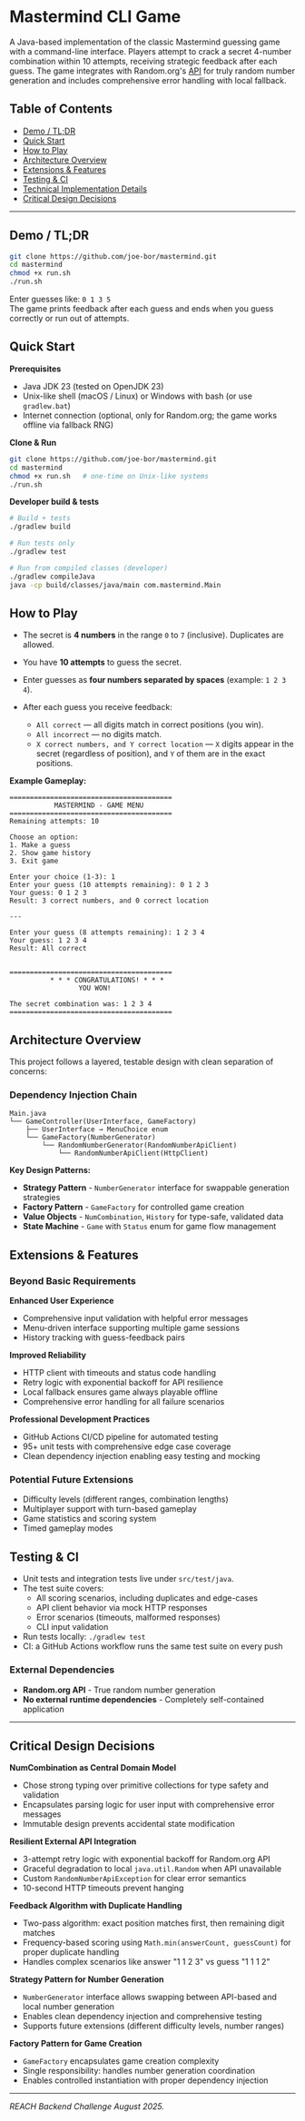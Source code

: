 # Mastermind CLI Game

A Java-based implementation of the classic Mastermind guessing game with a command-line interface. Players attempt to crack a secret 4-number combination within 10 attempts, receiving strategic feedback after each guess. The game integrates with Random.org's [API](https://www.random.org/clients/http/api/) for truly random number generation and includes comprehensive error handling with local fallback.

## Table of Contents
- [Demo / TL;DR](#demo--tldr)
- [Quick Start](#quick-start)
- [How to Play](#how-to-play)
- [Architecture Overview](#architecture-overview)
- [Extensions & Features](#extensions--features)
- [Testing & CI](#testing--ci)
- [Technical Implementation Details](#technical-implementation-details)
- [Critical Design Decisions](#critical-design-decisions)

---

## Demo / TL;DR

```bash
git clone https://github.com/joe-bor/mastermind.git
cd mastermind
chmod +x run.sh
./run.sh
```

Enter guesses like: `0 1 3 5`  
The game prints feedback after each guess and ends when you guess correctly or run out of attempts.

## Quick Start

**Prerequisites**

* Java JDK 23 (tested on OpenJDK 23)
* Unix-like shell (macOS / Linux) or Windows with bash (or use `gradlew.bat`)
* Internet connection (optional, only for Random.org; the game works offline via fallback RNG)

**Clone & Run**

```bash
git clone https://github.com/joe-bor/mastermind.git
cd mastermind
chmod +x run.sh   # one-time on Unix-like systems
./run.sh
```

**Developer build & tests**

```bash
# Build + tests
./gradlew build

# Run tests only
./gradlew test

# Run from compiled classes (developer)
./gradlew compileJava
java -cp build/classes/java/main com.mastermind.Main
```

## How to Play

* The secret is **4 numbers** in the range `0` to `7` (inclusive). Duplicates are allowed.
* You have **10 attempts** to guess the secret.
* Enter guesses as **four numbers separated by spaces** (example: `1 2 3 4`).
* After each guess you receive feedback:

    * `All correct` — all digits match in correct positions (you win).
    * `All incorrect` — no digits match.
    * `X correct numbers, and Y correct location` — `X` digits appear in the secret (regardless of position), and `Y` of them are in the exact positions.

**Example Gameplay:**

```
========================================
           MASTERMIND - GAME MENU
========================================
Remaining attempts: 10

Choose an option:
1. Make a guess
2. Show game history
3. Exit game

Enter your choice (1-3): 1
Enter your guess (10 attempts remaining): 0 1 2 3
Your guess: 0 1 2 3
Result: 3 correct numbers, and 0 correct location

---

Enter your guess (8 attempts remaining): 1 2 3 4
Your guess: 1 2 3 4
Result: All correct


========================================
          * * * CONGRATULATIONS! * * *
                 YOU WON!

The secret combination was: 1 2 3 4
========================================
```

## Architecture Overview

This project follows a layered, testable design with clean separation of concerns:

### Dependency Injection Chain
```
Main.java
└── GameController(UserInterface, GameFactory)
    ├── UserInterface → MenuChoice enum
    └── GameFactory(NumberGenerator)
        └── RandomNumberGenerator(RandomNumberApiClient)
            └── RandomNumberApiClient(HttpClient)
```


**Key Design Patterns:**
* **Strategy Pattern** - `NumberGenerator` interface for swappable generation strategies
* **Factory Pattern** - `GameFactory` for controlled game creation
* **Value Objects** - `NumCombination`, `History` for type-safe, validated data
* **State Machine** - `Game` with `Status` enum for game flow management

## Extensions & Features

### Beyond Basic Requirements

**Enhanced User Experience**
- Comprehensive input validation with helpful error messages
- Menu-driven interface supporting multiple game sessions
- History tracking with guess-feedback pairs

**Improved Reliability**
- HTTP client with timeouts and status code handling
- Retry logic with exponential backoff for API resilience
- Local fallback ensures game always playable offline
- Comprehensive error handling for all failure scenarios

**Professional Development Practices**
- GitHub Actions CI/CD pipeline for automated testing
- 95+ unit tests with comprehensive edge case coverage
- Clean dependency injection enabling easy testing and mocking

### Potential Future Extensions
- Difficulty levels (different ranges, combination lengths)
- Multiplayer support with turn-based gameplay
- Game statistics and scoring system
- Timed gameplay modes

## Testing & CI

* Unit tests and integration tests live under `src/test/java`.
* The test suite covers:
    * All scoring scenarios, including duplicates and edge-cases
    * API client behavior via mock HTTP responses
    * Error scenarios (timeouts, malformed responses)
    * CLI input validation
* Run tests locally: `./gradlew test`
* CI: a GitHub Actions workflow runs the same test suite on every push

### External Dependencies
- **Random.org API** - True random number generation
- **No external runtime dependencies** - Completely self-contained application

---

## Critical Design Decisions

**NumCombination as Central Domain Model**
- Chose strong typing over primitive collections for type safety and validation
- Encapsulates parsing logic for user input with comprehensive error messages
- Immutable design prevents accidental state modification

**Resilient External API Integration**
- 3-attempt retry logic with exponential backoff for Random.org API
- Graceful degradation to local `java.util.Random` when API unavailable
- Custom `RandomNumberApiException` for clear error semantics
- 10-second HTTP timeouts prevent hanging

**Feedback Algorithm with Duplicate Handling**
- Two-pass algorithm: exact position matches first, then remaining digit matches
- Frequency-based scoring using `Math.min(answerCount, guessCount)` for proper duplicate handling
- Handles complex scenarios like answer "1 1 2 3" vs guess "1 1 1 2"

**Strategy Pattern for Number Generation**
- `NumberGenerator` interface allows swapping between API-based and local number generation
- Enables clean dependency injection and comprehensive testing
- Supports future extensions (different difficulty levels, number ranges)

**Factory Pattern for Game Creation**
- `GameFactory` encapsulates game creation complexity
- Single responsibility: handles number generation coordination
- Enables controlled instantiation with proper dependency injection

---

*REACH Backend Challenge August 2025.*